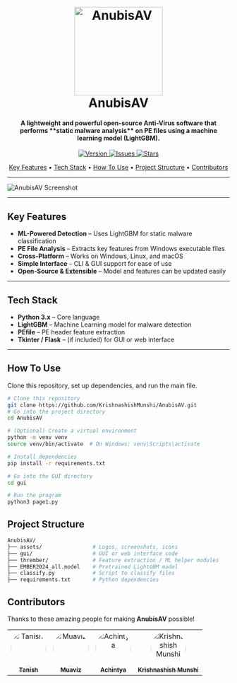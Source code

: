 <h1 align="center">
  <br>
  <a href="https://github.com/KrishnashishMunshi/AnubisAV">
    <img src="https://github.com/hirakoisdead/AnubisAV/blob/main/assets/1x/logo.png" alt="AnubisAV" width="200">
  </a>
  <br>
  AnubisAV
  <br>
</h1>

<h4 align="center">
A lightweight and powerful open-source Anti-Virus software that performs **static malware analysis** on PE files using a machine learning model (LightGBM).
</h4>

<p align="center">
  <a href="https://github.com/KrishnashishMunshi/AnubisAV">
    <img src="https://img.shields.io/badge/version-1.0-blue.svg" alt="Version">
  </a>
  <a href="https://github.com/KrishnashishMunshi/AnubisAV/issues">
    <img src="https://img.shields.io/github/issues/KrishnashishMunshi/AnubisAV.svg" alt="Issues">
  </a>
  <a href="https://github.com/KrishnashishMunshi/AnubisAV/stargazers">
    <img src="https://img.shields.io/github/stars/KrishnashishMunshi/AnubisAV.svg" alt="Stars">
  </a>
</p>

<p align="center">
  <a href="#Key-Features">Key Features</a> •
  <a href="#Tech-Stack">Tech Stack</a> •
  <a href="#How-To-Use">How To Use</a> •
  <a href="#Project-Structure">Project Structure</a> •
  <a href="#Contributors">Contributors</a>
</p>

---

![AnubisAV Screenshot](https://github.com/hirakoisdead/AnubisAV/blob/main/assets/1x/preview.png)

---

## Key Features

- **ML-Powered Detection** – Uses LightGBM for static malware classification  
- **PE File Analysis** – Extracts key features from Windows executable files  
- **Cross-Platform** – Works on Windows, Linux, and macOS  
- **Simple Interface** – CLI & GUI support for ease of use  
- **Open-Source & Extensible** – Model and features can be updated easily  

---

## Tech Stack

- **Python 3.x** – Core language  
- **LightGBM** – Machine Learning model for malware detection  
- **PEfile** – PE header feature extraction  
- **Tkinter / Flask** – (if included) for GUI or web interface  

---

## How To Use

Clone this repository, set up dependencies, and run the main file.

```bash
# Clone this repository
git clone https://github.com/KrishnashishMunshi/AnubisAV.git
# Go into the project directory
cd AnubisAV

# (Optional) Create a virtual environment
python -m venv venv
source venv/bin/activate  # On Windows: venv\Scripts\activate

# Install dependencies
pip install -r requirements.txt

# Go into the GUI directory
cd gui

# Run the program
python3 page1.py
```
## Project Structure

```bash
AnubisAV/
├── assets/                # Logos, screenshots, icons
├── gui/                   # GUI or web interface code
├── thrember/              # Feature extraction / ML helper modules
├── EMBER2024_all.model    # Pretrained LightGBM model
├── classify.py            # Script to classify files
├── requirements.txt       # Python dependencies
```
## Contributors

Thanks to these amazing people for making **AnubisAV** possible!  

<table align="center">
  <tr>
    <td align="center">
      <a href="https://github.com/hirakoisdead">
        <img src="https://avatars.githubusercontent.com/hirakoisdead?v=4" width="80" style="border-radius:50%;" alt="Tanish"/>
        <br /><sub><b>Tanish</b></sub>
      </a>
    </td>
    <td align="center">
      <a href="https://github.com/muaviz">
        <img src="https://avatars.githubusercontent.com/muaviz?v=4" width="80" style="border-radius:50%;" alt="Muaviz"/>
        <br /><sub><b>Muaviz</b></sub>
      </a>
    </td>
    <td align="center">
      <a href="https://github.com/Moon4546X">
        <img src="https://avatars.githubusercontent.com/Moon4546X?v=4" width="80" style="border-radius:50%;" alt="Achintya"/>
        <br /><sub><b>Achintya</b></sub>
      </a>
    </td>
    <td align="center">
      <a href="https://github.com/KrishnashishMunshi">
        <img src="https://avatars.githubusercontent.com/KrishnashishMunshi?v=4" width="80" style="border-radius:50%;" alt="Krishnashish Munshi"/>
        <br /><sub><b>Krishnashish Munshi</b></sub>
      </a>
    </td>
  </tr>
</table>
